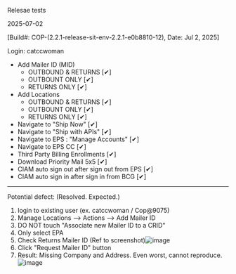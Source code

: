 Relesae tests

2025-07-02

[Build#: COP-(2.2.1-release-sit-env-2.2.1-e0b8810-12), Date: Jul 2, 2025]

Login: catccwoman
- Add Mailer ID (MID)
  - OUTBOUND & RETURNS [✔]
  - OUTBOUNT ONLY [✔]
  - RETURNS ONLY [✔]
- Add Locations
  - OUTBOUND & RETURNS [✔]
  - OUTBOUNT ONLY [✔]
  - RETURNS ONLY [✔]
- Navigate to "Ship Now" [✔]
- Navigate to "Ship with APIs" [✔]
- Navigate to EPS : "Manage Accounts" [✔]
- Navigate to EPS CC [✔]
- Third Party Billing Enrollments [✔]
- Download Priority Mail 5x5 [✔]
- CIAM auto sign out after sign out from EPS [✔]
- CIAM auto sign in after sign in from BCG [✔]

 
---

Potential defect: (Resolved. Expected.)

1. login to existing user (ex. catccwoman / Cop@9075)
2. Manage Locations --> Actions --> Add Mailer ID
3. DO NOT touch "Associate new Mailer ID to a CRID"
4. Only select EPA
5. Check Returns Mailer ID (Ref to screenshot)![image](https://github.com/user-attachments/assets/3780ce97-58eb-4b79-a517-deab07d02642)
6. Click "Request Mailer ID" button
7. Result: Missing Company and Address. Even worst, cannot reproduce.![image](https://github.com/user-attachments/assets/118f72f5-434d-4c44-b3eb-245ac6562d5e)
